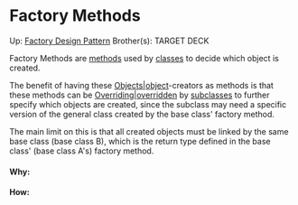 # Factory Methods

Up: [Factory Design Pattern](factory_design_pattern)
Brother(s):
TARGET DECK

Factory Methods are [methods](methods) used by [classes](classes) to decide which object is created.

The benefit of having these [Objects|object](objects|object)-creators as methods is that these methods can be [Overriding|overridden](overriding|overridden) by [subclasses](subclasses) to further specify which objects are created, since the subclass may need a specific version of the general class created by the base class' factory method.

The main limit on this is that all created objects must be linked by the same base class (base class B), which is the return type defined in the base class' (base class A's) factory method.



































#### Why:
#### How:









